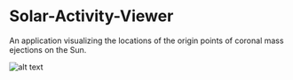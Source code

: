 # Solar-Activity-Viewer
An application visualizing the locations of the origin points of coronal mass ejections on the Sun.

![alt text](https://imgur.com/a/N8zW6mI)
